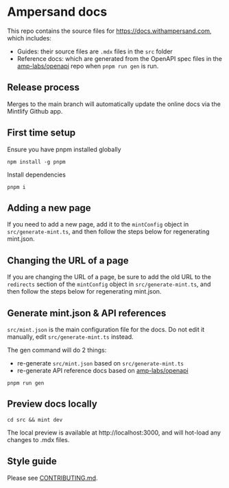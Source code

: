 # Ampersand docs

This repo contains the source files for https://docs.withampersand.com, which includes:

- Guides: their source files are `.mdx` files in the `src` folder
- Reference docs: which are generated from the OpenAPI spec files in the [amp-labs/openapi](https://github.com/amp-labs/openapi) repo when `pnpm run gen` is run.

## Release process

Merges to the main branch will automatically update the online docs via the Mintlify Github app.

## First time setup 

Ensure you have pnpm installed globally 

```shell 
npm install -g pnpm
```

Install dependencies 

```shell
pnpm i
```

## Adding a new page

If you need to add a new page, add it to the `mintConfig` object in `src/generate-mint.ts`, and then follow the steps below for regenerating mint.json.

## Changing the URL of a page

If you are changing the URL of a page, be sure to add the old URL to the `redirects` section of the `mintConfig` object in `src/generate-mint.ts`, and then follow the steps below for regenerating mint.json.

## Generate mint.json & API references

`src/mint.json` is the main configuration file for the docs. Do not edit it manually, edit `src/generate-mint.ts` instead.

The gen command will do 2 things:
- re-generate `src/mint.json` based on `src/generate-mint.ts`
- re-generate API reference docs based on [amp-labs/openapi](https://github.com/amp-labs/openapi)

```shell 
pnpm run gen
```

## Preview docs locally

```shell
cd src && mint dev
```

The local preview is available at http://localhost:3000, and will hot-load any changes to .mdx files.

## Style guide

Please see [CONTRIBUTING.md](https://github.com/amp-labs/docs/blob/main/CONTRIBUTING.md).

